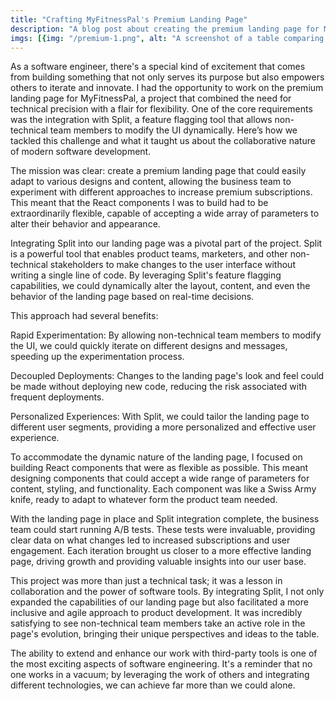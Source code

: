 ```yaml
---
title: "Crafting MyFitnessPal's Premium Landing Page"
description: "A blog post about creating the premium landing page for MyFitnessPal"
imgs: [{img: "/premium-1.png", alt: "A screenshot of a table comparing premium features vs free features"}, {img: "/premium-2.png", alt: "A screen shot of the premium page UI that includes a button to subscribe and highlights of premium features"}, {img: "/premium-3.png", alt: "A screen shot of the premium page UI that shows two cards with subscription options for yearly and monthly plans"}]
---
```


As a software engineer, there's a special kind of excitement that comes from building something that not only serves its purpose but also empowers others to iterate and innovate. I had the opportunity to work on the premium landing page for MyFitnessPal, a project that combined the need for technical precision with a flair for flexibility. One of the core requirements was the integration with Split, a feature flagging tool that allows non-technical team members to modify the UI dynamically. Here’s how we tackled this challenge and what it taught us about the collaborative nature of modern software development.

The mission was clear: create a premium landing page that could easily adapt to various designs and content, allowing the business team to experiment with different approaches to increase premium subscriptions. This meant that the React components I was to build had to be extraordinarily flexible, capable of accepting a wide array of parameters to alter their behavior and appearance.

Integrating Split into our landing page was a pivotal part of the project. Split is a powerful tool that enables product teams, marketers, and other non-technical stakeholders to make changes to the user interface without writing a single line of code. By leveraging Split's feature flagging capabilities, we could dynamically alter the layout, content, and even the behavior of the landing page based on real-time decisions.

This approach had several benefits:

Rapid Experimentation: By allowing non-technical team members to modify the UI, we could quickly iterate on different designs and messages, speeding up the experimentation process.

Decoupled Deployments: Changes to the landing page's look and feel could be made without deploying new code, reducing the risk associated with frequent deployments.

Personalized Experiences: With Split, we could tailor the landing page to different user segments, providing a more personalized and effective user experience.

To accommodate the dynamic nature of the landing page, I focused on building React components that were as flexible as possible. This meant designing components that could accept a wide range of parameters for content, styling, and functionality. Each component was like a Swiss Army knife, ready to adapt to whatever form the product team needed.

With the landing page in place and Split integration complete, the business team could start running A/B tests. These tests were invaluable, providing clear data on what changes led to increased subscriptions and user engagement. Each iteration brought us closer to a more effective landing page, driving growth and providing valuable insights into our user base.

This project was more than just a technical task; it was a lesson in collaboration and the power of software tools. By integrating Split, I not only expanded the capabilities of our landing page but also facilitated a more inclusive and agile approach to product development. It was incredibly satisfying to see non-technical team members take an active role in the page's evolution, bringing their unique perspectives and ideas to the table.

The ability to extend and enhance our work with third-party tools is one of the most exciting aspects of software engineering. It's a reminder that no one works in a vacuum; by leveraging the work of others and integrating different technologies, we can achieve far more than we could alone.